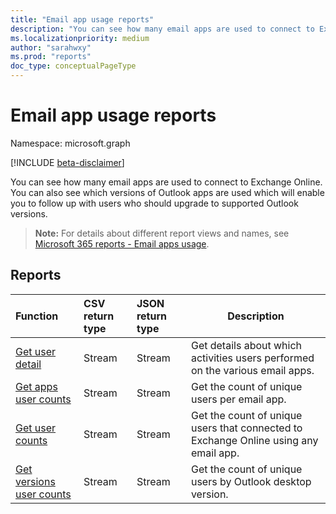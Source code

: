 ```yaml
---
title: "Email app usage reports"
description: "You can see how many email apps are used to connect to Exchange Online. You can also see which versions of Outlook apps are used which will enable you to follow up with users who should upgrade to supported Outlook versions."
ms.localizationpriority: medium
author: "sarahwxy"
ms.prod: "reports"
doc_type: conceptualPageType
---
```


# Email app usage reports

Namespace: microsoft.graph

[!INCLUDE [beta-disclaimer](../../includes/beta-disclaimer.md)]

You can see how many email apps are used to connect to Exchange Online. You can also see which versions of Outlook apps are used which will enable you to follow up with users who should upgrade to supported Outlook versions.

> **Note:** For details about different report views and names, see [Microsoft 365 reports - Email apps usage](https://support.office.com/client/Email-apps-usage-c2ce12a2-934f-4dd4-ba65-49b02be4703d).

## Reports

| Function                                                     | CSV return type | JSON return type | Description                                                  |
| :----------------------------------------------------------- | :-------------- | :--------------- | ------------------------------------------------------------ |
| [Get user detail](../api/reportroot-getemailappusageuserdetail.md) | Stream          | Stream           | Get details about which activities users performed on the various email apps. |
| [Get apps user counts](../api/reportroot-getemailappusageappsusercounts.md) | Stream          | Stream           | Get the count of unique users per email app.                 |
| [Get user counts](../api/reportroot-getemailappusageusercounts.md) | Stream          | Stream           | Get the count of unique users that connected to Exchange Online using any email app. |
| [Get versions user counts](../api/reportroot-getemailappusageversionsusercounts.md) | Stream          | Stream           | Get the count of unique users by Outlook desktop version.    |



